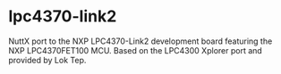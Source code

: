 # lpc4370-link2

NuttX port to the NXP LPC4370-Link2 development board featuring the NXP
LPC4370FET100 MCU. Based on the LPC4300 Xplorer port and provided by Lok
Tep.
